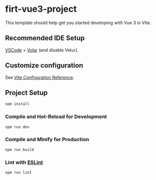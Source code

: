 <!--
 * @Author: zhangshouchang
 * @Date: 2024-09-03 16:03:12
 * @LastEditors: zhangshouchang
 * @LastEditTime: 2024-09-03 16:03:50
 * @Description: File description
-->

# firt-vue3-project

This template should help get you started developing with Vue 3 in Vite.

## Recommended IDE Setup

[VSCode](https://code.visualstudio.com/) + [Volar](https://marketplace.visualstudio.com/items?itemName=Vue.volar) (and disable Vetur).

## Customize configuration

See [Vite Configuration Reference](https://vitejs.dev/config/).

## Project Setup

```sh
npm install
```

### Compile and Hot-Reload for Development

```sh
npm run dev
```

### Compile and Minify for Production

```sh
npm run build
```

### Lint with [ESLint](https://eslint.org/)

```sh
npm run lint
```
